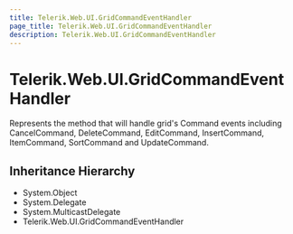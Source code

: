 ```yaml
---
title: Telerik.Web.UI.GridCommandEventHandler
page_title: Telerik.Web.UI.GridCommandEventHandler
description: Telerik.Web.UI.GridCommandEventHandler
---
```


# Telerik.Web.UI.GridCommandEventHandler

Represents the method that will handle grid's Command events including
            CancelCommand, DeleteCommand, EditCommand, InsertCommand, ItemCommand, SortCommand and
            UpdateCommand.

## Inheritance Hierarchy

* System.Object
* System.Delegate
* System.MulticastDelegate
* Telerik.Web.UI.GridCommandEventHandler

